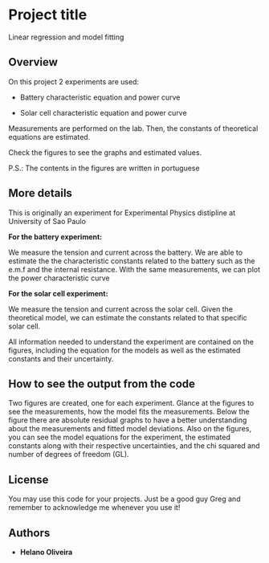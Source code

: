 # Project title

Linear regression and model fitting

## Overview

On this project 2 experiments are used:

- Battery characteristic equation and power curve

- Solar cell characteristic equation and power curve

Measurements are performed on the lab. Then, the constants of theoretical equations are estimated.

Check the figures to see the graphs and estimated values.

P.S.: The contents in the figures are written in portuguese

## More details

This is originally an experiment for Experimental Physics distipline at University of Sao Paulo

**For the battery experiment:**

We measure the tension and current across the battery. We are able to estimate the the characteristic constants related to the battery such as the e.m.f and the internal resistance. With the same measurements, we can plot the power characteristic curve

**For the solar cell experiment:**

We measure the tension and current across the solar cell. Given the theoretical model, we can estimate the constants related to that specific solar cell. 

All information needed to understand the experiment are contained on the figures, including the equation for the models as well as the estimated constants and their uncertainty.

## How to see the output from the code

Two figures are created, one for each experiment. Glance at the figures to see the measurements, how the model fits the measurements. Below the figure there are absolute residual graphs to have a better understanding about the measurements and fitted model deviations. Also on the figures, you can see the model equations for the experiment, the estimated constants along with their respective uncertainties, and the chi squared and number of degrees of freedom (GL).

## License

You may use this code for your projects. Just be a good guy Greg and remember to acknowledge me whenever you use it!

## Authors

- **Helano Oliveira**
